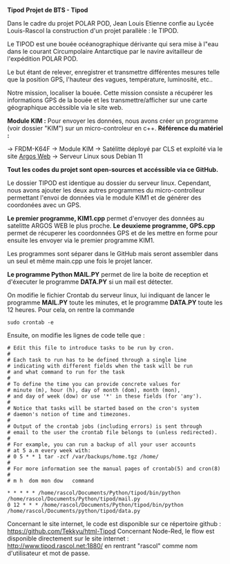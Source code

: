 **Tipod**
**Projet de BTS - Tipod**

Dans le cadre du projet POLAR POD, Jean Louis Etienne confie au Lycée Louis-Rascol la construction d'un projet parallèle : le TIPOD.

Le TIPOD est une bouée océanographique dérivante qui sera mise à l"eau dans le courant Circumpolaire Antarctique par le navire avitailleur de l'expédition POLAR POD.

Le but étant de relever, enregistrer et transmettre différentes mesures telle que la position GPS, l'hauteur des vagues, température, luminosité, etc..

Notre mission, localiser la bouée. Cette mission consiste a récupérer les informations GPS de la bouée et les transmettre/afficher sur une carte géographique accèssible via le site web.

**Module KIM :**
Pour envoyer les données, nous avons créer un programme (voir dossier "KIM") sur un micro-controleur en c++. 
**Référence du matériel :**

-> FRDM-K64F
-> Module KIM
-> Satélitte déployé par CLS et exploité via le site [Argos Web](https://argos-system.cls.fr/)
-> Serveur Linux sous Debian 11


**Tout les codes du projet sont open-sources et accéssible via ce GitHub.** 

Le dossier TIPOD est identique au dossier du serveur linux. Cependant, nous avons ajouter les deux autres programmes du micro-controlleur permettant l'envoi de données via le module KIM1 et de générer des coordonées avec un GPS.

**Le premier programme, KIM1.cpp** permet d'envoyer des données au satelitte ARGOS WEB le plus proche.
**Le deuxieme programme, GPS.cpp** permet de récuperer les coordonnées GPS et de les mettre en forme pour ensuite les envoyer via le premier programme KIM1.

Les programmes sont séparer dans le GitHub mais seront assembler dans un seul et même main.cpp une fois le projet lancer.

**Le programme Python MAIL.PY** permet de lire la boite de reception et d'éxecuter le programme **DATA.PY** si un mail est détecter.

On modifie le fichier Crontab du serveur linux, lui indiquant de lancer le programme **MAIL.PY** toute les minutes, et le programme **DATA.PY** toute les 12 heures.
Pour cela, on rentre la commande 
```
sudo crontab -e
```

Ensuite, on modifie les lignes de code telle que :
```
# Edit this file to introduce tasks to be run by cron.
#
# Each task to run has to be defined through a single line
# indicating with different fields when the task will be run
# and what command to run for the task
#
# To define the time you can provide concrete values for
# minute (m), hour (h), day of month (dom), month (mon),
# and day of week (dow) or use '*' in these fields (for 'any').
#
# Notice that tasks will be started based on the cron's system
# daemon's notion of time and timezones.
#
# Output of the crontab jobs (including errors) is sent through
# email to the user the crontab file belongs to (unless redirected).
#
# For example, you can run a backup of all your user accounts
# at 5 a.m every week with:
# 0 5 * * 1 tar -zcf /var/backups/home.tgz /home/
#
# For more information see the manual pages of crontab(5) and cron(8)
#
# m h  dom mon dow   command

* * * * * /home/rascol/Documents/Python/tipod/bin/python /home/rascol/Documents/Python/tipod/mail.py
0 12 * * * /home/rascol/Documents/Python/tipod/bin/python  /home/rascol/Documents/python/tipod/data.py
```

Concernant le site internet, le code est disponible sur ce répertoire github : https://github.com/Tekkyu/html-Tipod
Concernant Node-Red, le flow est disponible directement sur le site internet : http://www.tipod.rascol.net:1880/ en rentrant "rascol" comme nom d'utilisateur et mot de passe.
